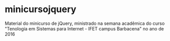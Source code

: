# minicursojquery
Material do minicurso de jQuery, ministrado na semana acadêmica do curso "Tenologia em Sistemas para Internet - IFET campus Barbacena" no ano de 2016
